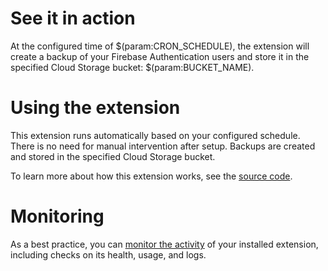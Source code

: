 <!-- 
This file provides your users an overview of how to use your extension after they've installed it. All content is optional, but this is the recommended format. Your users will see the contents of this file in the Firebase console after they install the extension.

Include instructions for using the extension and any important functional details. Also include **detailed descriptions** for any additional post-installation setup required by the user.

Reference values for the extension instance using the ${param:PARAMETER_NAME} or ${function:VARIABLE_NAME} syntax.
Learn more in the docs: https://firebase.google.com/docs/extensions/publishers/user-documentation#reference-in-postinstall

Learn more about writing a POSTINSTALL.md file in the docs:
https://firebase.google.com/docs/extensions/publishers/user-documentation#writing-postinstall
-->

# See it in action

At the configured time of $(param:CRON_SCHEDULE), the extension will create a backup of your Firebase Authentication users and store it in the specified Cloud Storage bucket: $(param:BUCKET_NAME).

# Using the extension

This extension runs automatically based on your configured schedule. There is no need for manual intervention after setup. Backups are created and stored in the specified Cloud Storage bucket.

To learn more about how this extension works, see the [source code](https://github.com/50Fifty/auth-scheduled-backup).

<!-- We recommend keeping the following section to explain how to monitor extensions with Firebase -->
# Monitoring

As a best practice, you can [monitor the activity](https://firebase.google.com/docs/extensions/manage-installed-extensions#monitor) of your installed extension, including checks on its health, usage, and logs.
